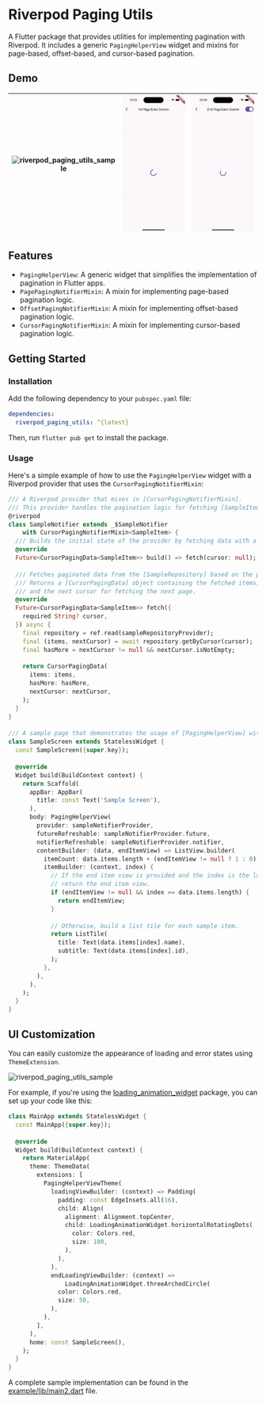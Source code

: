 # Riverpod Paging Utils

A Flutter package that provides utilities for implementing pagination with Riverpod. It includes a generic `PagingHelperView` widget and mixins for page-based, offset-based, and cursor-based pagination.

## Demo

| <img src="https://raw.githubusercontent.com/K9i-0/riverpod_paging_utils/main/gifs/rpu_sample.gif" alt="riverpod_paging_utils_sample"> | <img src="https://raw.githubusercontent.com/K9i-0/riverpod_paging_utils/main/gifs/rpu_first_error.gif" alt="riverpod_paging_utils_first_error"> | <img src="https://raw.githubusercontent.com/K9i-0/riverpod_paging_utils/main/gifs/rpu_second_error.gif" alt="riverpod_paging_utils_second_error"> |
|:---:|:---:|:---:|

## Features

- `PagingHelperView`: A generic widget that simplifies the implementation of pagination in Flutter apps.
- `PagePagingNotifierMixin`: A mixin for implementing page-based pagination logic.
- `OffsetPagingNotifierMixin`: A mixin for implementing offset-based pagination logic.
- `CursorPagingNotifierMixin`: A mixin for implementing cursor-based pagination logic.

## Getting Started

### Installation

Add the following dependency to your `pubspec.yaml` file:

```yaml
dependencies:
  riverpod_paging_utils: ^{latest}
```

Then, run `flutter pub get` to install the package.

### Usage

Here's a simple example of how to use the `PagingHelperView` widget with a Riverpod provider that uses the `CursorPagingNotifierMixin`:

```dart
/// A Riverpod provider that mixes in [CursorPagingNotifierMixin].
/// This provider handles the pagination logic for fetching [SampleItem] data using cursor-based pagination.
@riverpod
class SampleNotifier extends _$SampleNotifier
    with CursorPagingNotifierMixin<SampleItem> {
  /// Builds the initial state of the provider by fetching data with a null cursor.
  @override
  Future<CursorPagingData<SampleItem>> build() => fetch(cursor: null);

  /// Fetches paginated data from the [SampleRepository] based on the provided [cursor].
  /// Returns a [CursorPagingData] object containing the fetched items, a flag indicating whether more data is available,
  /// and the next cursor for fetching the next page.
  @override
  Future<CursorPagingData<SampleItem>> fetch({
    required String? cursor,
  }) async {
    final repository = ref.read(sampleRepositoryProvider);
    final (items, nextCursor) = await repository.getByCursor(cursor);
    final hasMore = nextCursor != null && nextCursor.isNotEmpty;

    return CursorPagingData(
      items: items,
      hasMore: hasMore,
      nextCursor: nextCursor,
    );
  }
}

/// A sample page that demonstrates the usage of [PagingHelperView] with the [SampleNotifier] provider.
class SampleScreen extends StatelessWidget {
  const SampleScreen({super.key});

  @override
  Widget build(BuildContext context) {
    return Scaffold(
      appBar: AppBar(
        title: const Text('Sample Screen'),
      ),
      body: PagingHelperView(
        provider: sampleNotifierProvider,
        futureRefreshable: sampleNotifierProvider.future,
        notifierRefreshable: sampleNotifierProvider.notifier,
        contentBuilder: (data, endItemView) => ListView.builder(
          itemCount: data.items.length + (endItemView != null ? 1 : 0),
          itemBuilder: (context, index) {
            // If the end item view is provided and the index is the last item,
            // return the end item view.
            if (endItemView != null && index == data.items.length) {
              return endItemView;
            }

            // Otherwise, build a list tile for each sample item.
            return ListTile(
              title: Text(data.items[index].name),
              subtitle: Text(data.items[index].id),
            );
          },
        ),
      ),
    );
  }
}
```

## UI Customization

You can easily customize the appearance of loading and error states using `ThemeExtension`.

<img src="https://raw.githubusercontent.com/K9i-0/riverpod_paging_utils/main/gifs/ui_customization.gif" alt="riverpod_paging_utils_sample" style="width: 33.33%;" >

For example, if you're using the [loading_animation_widget](https://pub.dev/packages/loading_animation_widget) package, you can set up your code like this:

```dart
class MainApp extends StatelessWidget {
  const MainApp({super.key});

  @override
  Widget build(BuildContext context) {
    return MaterialApp(
      theme: ThemeData(
        extensions: [
          PagingHelperViewTheme(
            loadingViewBuilder: (context) => Padding(
              padding: const EdgeInsets.all(16),
              child: Align(
                alignment: Alignment.topCenter,
                child: LoadingAnimationWidget.horizontalRotatingDots(
                  color: Colors.red,
                  size: 100,
                ),
              ),
            ),
            endLoadingViewBuilder: (context) =>
                LoadingAnimationWidget.threeArchedCircle(
              color: Colors.red,
              size: 50,
            ),
          ),
        ],
      ),
      home: const SampleScreen(),
    );
  }
}
```

A complete sample implementation can be found in the [example/lib/main2.dart](https://github.com/K9i-0/riverpod_paging_utils/blob/main/example/lib/main2.dart) file.
